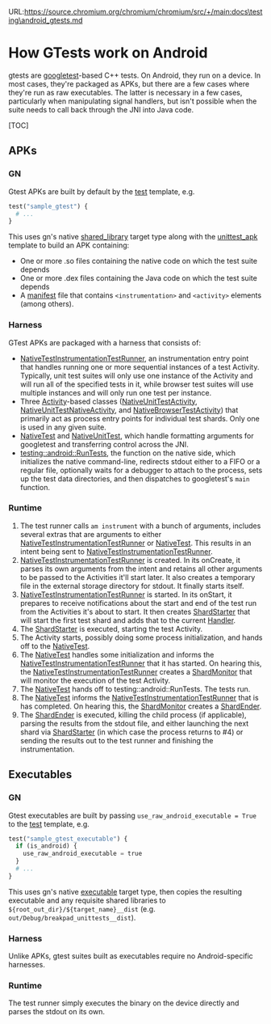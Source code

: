 URL:https://source.chromium.org/chromium/chromium/src/+/main:docs\testing\android_gtests.md
# How GTests work on Android

gtests are [googletest](https://github.com/google/googletest)-based C++ tests.
On Android, they run on a device. In most cases, they're packaged as APKs, but
there are a few cases where they're run as raw executables. The latter is
necessary in a few cases, particularly when manipulating signal handlers, but
isn't possible when the suite needs to call back through the JNI into Java code.

[TOC]

## APKs

### GN

Gtest APKs are built by default by the
[test](https://codesearch.chromium.org/chromium/src/testing/test.gni?type=cs&q=file:%5Esrc%5C/testing%5C/test.gni$+template%5C("test"%5C)&sq=package:chromium)
template, e.g.

```python
test("sample_gtest") {
  # ...
}
```

This uses gn's native
[shared_library](https://chromium.googlesource.com/chromium/src/+/main/tools/gn/docs/reference.md#shared_library_Declare-a-shared-library-target)
target type along with the
[unittest_apk](https://codesearch.chromium.org/chromium/src/build/config/android/rules.gni?type=cs&q=file:%5Esrc%5C/build%5C/config%5C/android%5C/rules.gni$+template%5C(%5C"unittest_apk%5C"%5C)&sq=package:chromium)
template to build an APK containing:

 - One or more .so files containing the native code on which the test suite
depends
 - One or more .dex files containing the Java code on which the test suite
depends
 - A [manifest](https://developer.android.com/guide/topics/manifest/manifest-intro.html)
file that contains `<instrumentation>` and `<activity>` elements (among others).

### Harness

GTest APKs are packaged with a harness that consists of:

  - [NativeTestInstrumentationTestRunner], an instrumentation entry point that
handles running one or more sequential instances of a test Activity. Typically,
unit test suites will only use one instance of the Activity and will run all of
the specified tests in it, while browser test suites will use multiple instances
and will only run one test per instance.
  - Three [Activity](https://developer.android.com/reference/android/app/Activity.html)-based
classes
([NativeUnitTestActivity](https://codesearch.chromium.org/chromium/src/testing/android/native_test/java/src/org/chromium/native_test/NativeUnitTestActivity.java),
[NativeUnitTestNativeActivity](https://codesearch.chromium.org/chromium/src/testing/android/native_test/java/src/org/chromium/native_test/NativeUnitTestNativeActivity.java),
and
[NativeBrowserTestActivity](https://codesearch.chromium.org/chromium/src/testing/android/native_test/java/src/org/chromium/native_test/NativeBrowserTestActivity.java))
that primarily act as process entry points for individual test shards.
Only one is used in any given suite.
  - [NativeTest] and [NativeUnitTest],
which handle formatting arguments for googletest and transferring control across
the JNI.
  - [testing::android::RunTests](https://codesearch.chromium.org/chromium/src/testing/android/native_test/native_test_launcher.cc?q=file:%5Esrc%5C/testing%5C/android%5C/native_test%5C/native_test_launcher.cc$+RunTests&sq=package:chromium),
the function on the native side, which initializes the native command-line,
redirects stdout either to a FIFO or a regular file, optionally waits for a
debugger to attach to the process, sets up the test data directories, and then
dispatches to googletest's `main` function.

### Runtime

 1. The test runner calls `am instrument` with a bunch of arguments,
    includes several extras that are arguments to either
    [NativeTestInstrumentationTestRunner] or [NativeTest]. This results in an
    intent being sent to [NativeTestInstrumentationTestRunner].
 2. [NativeTestInstrumentationTestRunner] is created. In its onCreate, it
    parses its own arguments from the intent and retains all other arguments
    to be passed to the Activities it'll start later. It also creates a
    temporary file in the external storage directory for stdout. It finally
    starts itself.
 3. [NativeTestInstrumentationTestRunner] is started. In its onStart, it prepares
    to receive notifications about the start and end of the test run from the
    Activities it's about to start. It then creates [ShardStarter]
    that will start the first test shard and adds that to the current
    [Handler](https://developer.android.com/reference/android/os/Handler.html).
 4. The [ShardStarter] is executed, starting the test Activity.
 5. The Activity starts, possibly doing some process initialization, and hands
    off to the [NativeTest].
 6. The [NativeTest] handles some initialization and informs the
    [NativeTestInstrumentationTestRunner] that it has started. On hearing this,
    the [NativeTestInstrumentationTestRunner] creates a [ShardMonitor] 
    that will monitor the execution of the test Activity.
 7. The [NativeTest] hands off to testing::android::RunTests. The tests run.
 8. The [NativeTest] informs the [NativeTestInstrumentationTestRunner] that is has
    completed. On hearing this, the [ShardMonitor] creates a [ShardEnder].
 9. The [ShardEnder] is executed, killing the child process (if applicable),
    parsing the results from the stdout file, and either launching the next
    shard via [ShardStarter] (in which case the process returns to #4) or sending
    the results out to the test runner and finishing the instrumentation.

## Executables

### GN

Gtest executables are built by passing
`use_raw_android_executable = True` to the 
[test](https://codesearch.chromium.org/chromium/src/testing/test.gni?type=cs&q=file:%5Esrc%5C/testing%5C/test.gni$+template%5C("test"%5C)&sq=package:chromium)
template, e.g.

```python
test("sample_gtest_executable") {
  if (is_android) {
    use_raw_android_executable = true
  }
  # ...
}
```

This uses gn's native
[executable](https://chromium.googlesource.com/chromium/src/+/main/tools/gn/docs/reference.md#executable_Declare-an-executable-target)
target type, then copies the resulting executable and any requisite shared libraries
to ```${root_out_dir}/${target_name}__dist``` (e.g. ```out/Debug/breakpad_unittests__dist```).

### Harness

Unlike APKs, gtest suites built as executables require no Android-specific harnesses.

### Runtime

The test runner simply executes the binary on the device directly and parses the
stdout on its own.

[NativeTest]: https://codesearch.chromium.org/chromium/src/testing/android/native_test/java/src/org/chromium/native_test/NativeTest.java
[NativeTestInstrumentationTestRunner]: https://codesearch.chromium.org/chromium/src/testing/android/native_test/java/src/org/chromium/native_test/NativeTestInstrumentationTestRunner.java
[NativeUnitTest]: https://codesearch.chromium.org/chromium/src/testing/android/native_test/java/src/org/chromium/native_test/NativeUnitTest.java
[ShardEnder]: https://codesearch.chromium.org/chromium/src/testing/android/native_test/java/src/org/chromium/native_test/NativeTestInstrumentationTestRunner.java?q=file:NativeTestInstrumentationTestRunner.java+class:ShardEnder&sq=package:chromium
[ShardMonitor]: https://codesearch.chromium.org/chromium/src/testing/android/native_test/java/src/org/chromium/native_test/NativeTestInstrumentationTestRunner.java?q=file:NativeTestInstrumentationTestRunner.java+class:ShardMonitor&sq=package:chromium
[ShardStarter]: https://codesearch.chromium.org/chromium/src/testing/android/native_test/java/src/org/chromium/native_test/NativeTestInstrumentationTestRunner.java?q=file:NativeTestInstrumentationTestRunner.java+class:ShardStarter&sq=package:chromium
